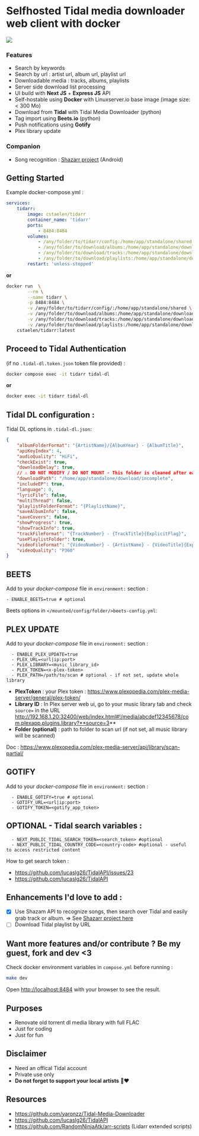 # Selfhosted Tidal media downloader web client with docker

<img src="https://github.com/cstaelen/tidarr/blob/main/screenshot.png?raw=true" />

### Features
- Search by keywords
- Search by url : artist url, album url, playlist url
- Downloadable media : tracks, albums, playlists
- Server side download list processing
- UI build with **Next JS** + **Express JS** API
- Self-hostable using **Docker** with Linuxserver.io base image (image size: < 300 Mo)
- Download from **Tidal** with Tidal Media Downloader (python)
- Tag import using **Beets.io** (python)
- Push notifications using **Gotify**
- Plex library update

### Companion
- Song recognition : [Shazarr project](https://github.com/cstaelen/docker-shazarr) (Android) 

## Getting Started

Example docker-compose.yml :

```yaml
services:
    tidarr:
        image: cstaelen/tidarr
        container_name: 'tidarr'
        ports:
            - 8484:8484
        volumes:
            - /any/folder/to/tidarr/config:/home/app/standalone/shared
            - /any/folder/to/download/albums:/home/app/standalone/download/albums
            - /any/folder/to/download/tracks:/home/app/standalone/download/tracks
            - /any/folder/to/download/playlists:/home/app/standalone/download/playlists
        restart: 'unless-stopped'
```

**or**

```bash
docker run  \
		--rm \
		--name tidarr \
		-p 8484:8484 \
		-v /any/folder/to/tidarr/config/:/home/app/standalone/shared \
		-v /any/folder/to/download/albums:/home/app/standalone/download/albums \
		-v /any/folder/to/download/tracks:/home/app/standalone/download/tracks \
		-v /any/folder/to/download/playlists:/home/app/standalone/download/playlists \
    cstaelen/tidarr:latest
```

## Proceed to Tidal Authentication

(if no `.tidal-dl.token.json` token file provided) :

```bash 
docker compose exec -it tidarr tidal-dl
```

**or**

```bash 
docker exec -it tidarr tidal-dl
```

## Tidal DL configuration :

Tidal DL options in `.tidal-dl.json`:

```json
{
    "albumFolderFormat": "{ArtistName}/{AlbumYear} - {AlbumTitle}",
    "apiKeyIndex": 4,
    "audioQuality": "HiFi",
    "checkExist": true,
    "downloadDelay": true,
    // ⚠️ DO NOT MODIFY / DO NOT MOUNT - This folder is cleaned after each download 
    "downloadPath": "/home/app/standalone/download/incomplete",
    "includeEP": true,
    "language": 0,
    "lyricFile": false,
    "multiThread": false,
    "playlistFolderFormat": "{PlaylistName}",
    "saveAlbumInfo": false,
    "saveCovers": false,
    "showProgress": true,
    "showTrackInfo": true,
    "trackFileFormat": "{TrackNumber} - {TrackTitle}{ExplicitFlag}",
    "usePlaylistFolder": true,
    "videoFileFormat": "{VideoNumber} - {ArtistName} - {VideoTitle}{ExplicitFlag}",
    "videoQuality": "P360"
}
```

## BEETS

Add to your *docker-compose* file in `environment:` section :

```
- ENABLE_BEETS=true # optional
```   

Beets options in `</mounted/config/folder/>beets-config.yml`:

## PLEX UPDATE

Add to your *docker-compose* file in `environment:` section :

```
  - ENABLE_PLEX_UPDATE=true
  - PLEX_URL=<url|ip:port>
  - PLEX_LIBRARY=<music_library_id>
  - PLEX_TOKEN=<x-plex-token>
  - PLEX_PATH=/path/to/scan # optional - if not set, update whole library
```

- **PlexToken** : your Plex token : https://www.plexopedia.com/plex-media-server/general/plex-token/
- **Library ID** : In Plex server web ui, go to your music library tab and check `source=` in the URL
  http://192.168.1.20:32400/web/index.html#!/media/abcdef12345678/com.plexapp.plugins.library?**source=3**
- **Folder (optional)** : path to folder to scan url (if not set, all music library will be scanned)

Doc : https://www.plexopedia.com/plex-media-server/api/library/scan-partial/

## GOTIFY

Add to your *docker-compose* file in `environment:` section :

```
  - ENABLE_GOTIFY=true # optional
  - GOTIFY_URL=<url|ip:port>
  - GOTIFY_TOKEN=<gotify_app_token>
```

## OPTIONAL - Tidal search variables :

```
  - NEXT_PUBLIC_TIDAL_SEARCH_TOKEN=<search_token> #optional
  - NEXT_PUBLIC_TIDAL_COUNTRY_CODE=<country-code> #optional - useful to access restricted content
```
How to get search token :
- https://github.com/lucaslg26/TidalAPI/issues/23
- https://github.com/lucaslg26/TidalAPI

## Enhancements I'd love to add :

- [x] Use Shazam API to recognize songs, then search over Tidal and easily grab track or album.
=> See [Shazarr project here](https://github.com/cstaelen/docker-shazarr)
- [ ] Download Tidal playlist by URL

## Want more features and/or contribute ? Be my guest, fork and dev <3

Check docker environment variables in `compose.yml` before running :

```bash
make dev
```

Open [http://localhost:8484](http://localhost:8484) with your browser to see the result.

## Purposes

- Renovate old torrent dl media library with full FLAC
- Just for coding
- Just for fun

## Disclaimer

- Need an offical Tidal account
- Private use only
- **Do not forget to support your local artists** 🙏❤️

## Resources

- https://github.com/yaronzz/Tidal-Media-Downloader
- https://github.com/lucaslg26/TidalAPI
- https://github.com/RandomNinjaAtk/arr-scripts (Lidarr extended scripts)
